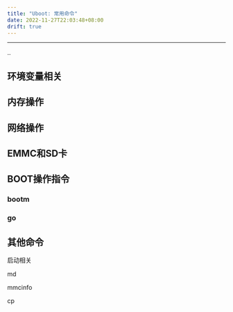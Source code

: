 ```yaml
---
title: "Uboot: 常用命令"
date: 2022-11-27T22:03:48+08:00
drift: true
---
```


--------------------------------------









..



## 环境变量相关



## 内存操作



## 网络操作



## EMMC和SD卡



## BOOT操作指令

### bootm

### go





## 其他命令





启动相关









md



mmcinfo



cp











